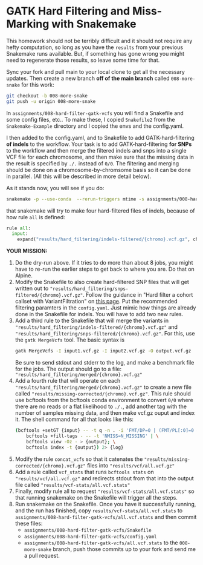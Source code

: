 # GATK Hard Filtering and Miss-Marking with Snakemake

This homework should not be terribly difficult and it should not require
any hefty computation, so long as you have the `results` from your previous
Snakemake runs available.  But, if something has gone wrong you might
need to regenerate those results, so leave some time for that.


Sync your fork and pull main to your local clone to get all the necessary
updates.  Then create a new branch **off of the main branch**
called `008-more-snake` for this work:
```sh
git checkout -b 008-more-snake
git push -u origin 008-more-snake
```

In `assignments/008-hard-filter-gatk-vcfs` you will find a 
Snakefile and some config
files, etc..  To make these, I copied `Snakefile2` from the `Snakemake-Example`
directory and I copied the envs and the config.yaml.

I then added to the config.yaml, and to Snakefile to add GATK-hard-filtering
**of indels** to the workflow.  Your task is to add GATK-hard-filtering
**for SNPs** to the workflow and then merge the filtered indels and snps
into a single VCF file for each chromosome, and then make sure that
the missing data in the result is specified by `./.` instead of `0/0`.  The filtering and merging should be done on a
chromosome-by-chromsome basis so it can be done in parallel. (All this will
be described in more detail below).


As it stands now, you will see if you do:
```sh
snakemake -p --use-conda  --rerun-triggers mtime -s assignments/008-hard-filter-gatk-vcfs/Snakefile
```
that snakemake will try to make four hard-filtered files of indels, because of how rule `all` is defined:
```python
rule all:
  input: 
    expand("results/hard_filtering/indels-filtered/{chromo}.vcf.gz", chromo=CHROMOS)

```



**YOUR MISSION:**

1.  Do the dry-run above.  If it tries to do more than about 8 jobs, you might have
    to re-run the earlier steps to get back to where you are.  Do that on Alpine.
2.  Modify the Snakefile to also create hard-filtered
    SNP files that will get written
    out to `"results/hard_filtering/snps-filtered/{chromo}.vcf.gz"`.  Follow the guidance in "Hard filter a cohort callset with VariantFiltration" on
    [this page](https://gatk.broadinstitute.org/hc/en-us/articles/360035531112--How-to-Filter-variants-either-with-VQSR-or-by-hard-filtering#2).
    Put the recommended filtering paramters in the `config.yaml`.  Just mimic how things are already done in the Snakefile for indels. You will have to add two
    new rules.
3.  Add a third rule to the Snakefile that will merge the variants in
    `"results/hard_filtering/indels-filtered/{chromo}.vcf.gz"` and 
    `"results/hard_filtering/snps-filtered/{chromo}.vcf.gz"`.  For this, use the
    `gatk MergeVcfs` tool.  The basic syntax is 
    ```sh
    gatk MergeVcfs -I input1.vcf.gz -I input2.vcf.gz -O output.vcf.gz
    ```
    Be sure to send stdout and stderr to the log, and make a benchmark file
    for the jobs.  The output should go to a file:
    `"results/hard_filtering/merged/{chromo}.vcf.gz"`
4.  Add a fourth rule that will operate on each `"results/hard_filtering/merged/{chromo}.vcf.gz"` to create a new file called
    `"results/missing-corrected/{chromo}.vcf.gz"`.  This rule should use
    bcftools from the bcftools conda environment to convert `0/0` where there
    are no reads or a flat likelihood to `./.`, add another tag with the
    number of samples missing data, and then make vcf.gz ouput and index it.  The 
    shell command for all that looks like this:
    ```sh
    (bcftools +setGT {input} -- -t q -n . -i 'FMT/DP=0 | (FMT/PL[:0]=0 & FMT/PL[:1]=0 & FMT/PL[:2]=0)' | \
        bcftools +fill-tags - -- -t 'NMISS=N_MISSING' | \
        bcftools view -Oz - > {output}; \
        bcftools index -t {output}) 2> {log}
    ```
5.  Modify the rule `concat_vcfs` so that it catenates the
    `"results/missing-corrected/{chromo}.vcf.gz"` files into
    `"results/vcf/all.vcf.gz"`
6.  Add a rule called `vcf_stats` that runs `bcftools stats` on
    `"results/vcf/all.vcf.gz"` and redirects stdout from that into
    the output file called `"results/vcf-stats/all.vcf.stats"`
7.  Finally, modify rule all to request `"results/vcf-stats/all.vcf.stats"`
    so that running snakemake on the Snakefile will trigger all the steps.
8.  Run snakemake on the Snakefile. Once you have it successfully running,
    and the run has finished, copy `results/vcf-stats/all.vcf.stats` to 
    `assignments/008-hard-filter-gatk-vcfs/all.vcf.stats` and then
    commit these files:
    - `assignments/008-hard-filter-gatk-vcfs/Snakefile`
    - `assignments/008-hard-filter-gatk-vcfs/config.yaml`
    - `assignments/008-hard-filter-gatk-vcfs/all.vcf.stats`
    to the `008-more-snake` branch, push those commits up to your fork and send me a pull request.


